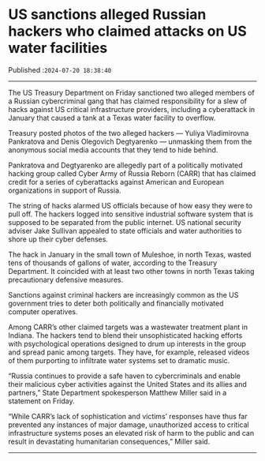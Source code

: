 # US sanctions alleged Russian hackers who claimed attacks on US water facilities

Published :`2024-07-20 18:38:40`

---

The US Treasury Department on Friday sanctioned two alleged members of a Russian cybercriminal gang that has claimed responsibility for a slew of hacks against US critical infrastructure providers, including a cyberattack in January that caused a tank at a Texas water facility to overflow.

Treasury posted photos of the two alleged hackers — Yuliya Vladimirovna Pankratova and Denis Olegovich Degtyarenko — unmasking them from the anonymous social media accounts that they tend to hide behind.

Pankratova and Degtyarenko are allegedly part of a politically motivated hacking group called Cyber Army of Russia Reborn (CARR) that has claimed credit for a series of cyberattacks against American and European organizations in support of Russia.

The string of hacks alarmed US officials because of how easy they were to pull off. The hackers logged into sensitive industrial software system that is supposed to be separated from the public internet. US national security adviser Jake Sullivan appealed to state officials and water authorities to shore up their cyber defenses.

The hack in January in the small town of Muleshoe, in north Texas, wasted tens of thousands of gallons of water, according to the Treasury Department. It coincided with at least two other towns in north Texas taking precautionary defensive measures.

Sanctions against criminal hackers are increasingly common as the US government tries to deter both politically and financially motivated computer operatives.

Among CARR’s other claimed targets was a wastewater treatment plant in Indiana. The hackers tend to blend their unsophisticated hacking efforts with psychological operations designed to drum up interests in the group and spread panic among targets. They have, for example, released videos of them purporting to infiltrate water systems set to dramatic music.

“Russia continues to provide a safe haven to cybercriminals and enable their malicious cyber activities against the United States and its allies and partners,” State Department spokesperson Matthew Miller said in a statement on Friday.

“While CARR’s lack of sophistication and victims’ responses have thus far prevented any instances of major damage, unauthorized access to critical infrastructure systems poses an elevated risk of harm to the public and can result in devastating humanitarian consequences,” Miller said.

---

